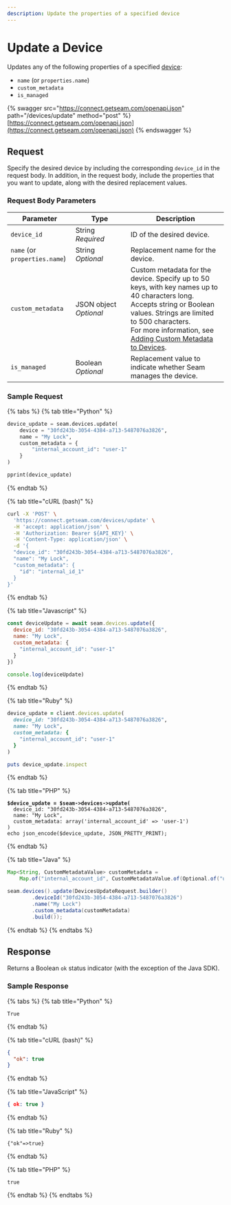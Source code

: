 ```yaml
---
description: Update the properties of a specified device
---
```


# Update a Device

Updates any of the following properties of a specified [device](../../core-concepts/devices/):

* `name` (or `properties.name`)
* `custom_metadata`
* `is_managed`

{% swagger src="https://connect.getseam.com/openapi.json" path="/devices/update" method="post" %}
[https://connect.getseam.com/openapi.json](https://connect.getseam.com/openapi.json)
{% endswagger %}

## Request

Specify the desired device by including the corresponding `device_id` in the request body. In addition, in the request body, include the properties that you want to update, along with the desired replacement values.

### Request Body Parameters

<table><thead><tr><th>Parameter</th><th width="112.33333333333331">Type</th><th>Description</th></tr></thead><tbody><tr><td><code>device_id</code></td><td>String<br><em>Required</em></td><td>ID of the desired device.</td></tr><tr><td><code>name</code> (or <code>properties.name</code>)</td><td>String<br><em>Optional</em></td><td>Replacement name for the device.</td></tr><tr><td><code>custom_metadata</code></td><td>JSON object<br><em>Optional</em></td><td>Custom metadata for the device. Specify up to 50 keys, with key names up to 40 characters long. Accepts string or Boolean values. Strings are limited to 500 characters.<br>For more information, see <a href="../../core-concepts/devices/adding-custom-metadata-to-a-device.md">Adding Custom Metadata to Devices</a>.</td></tr><tr><td><code>is_managed</code></td><td>Boolean<br><em>Optional</em></td><td>Replacement value to indicate whether Seam manages the device.</td></tr></tbody></table>

### Sample Request

{% tabs %}
{% tab title="Python" %}
```python
device_update = seam.devices.update(
    device = "30fd243b-3054-4384-a713-5487076a3826",
    name = "My Lock",
    custom_metadata = {
        "internal_account_id": "user-1"
    }
)

pprint(device_update)
```
{% endtab %}

{% tab title="cURL (bash)" %}
```bash
curl -X 'POST' \
  'https://connect.getseam.com/devices/update' \
  -H 'accept: application/json' \
  -H 'Authorization: Bearer ${API_KEY}' \
  -H 'Content-Type: application/json' \
  -d '{
  "device_id": "30fd243b-3054-4384-a713-5487076a3826",
  "name": "My Lock",
  "custom_metadata": {
    "id": "internal_id_1"
  }
}'
```
{% endtab %}

{% tab title="Javascript" %}
```javascript
const deviceUpdate = await seam.devices.update({
  device_id: "30fd243b-3054-4384-a713-5487076a3826",
  name: "My Lock",
  custom_metadata: {
    "internal_account_id": "user-1"
  }
})

console.log(deviceUpdate)
```
{% endtab %}

{% tab title="Ruby" %}
```ruby
device_update = client.devices.update(
  device_id: "30fd243b-3054-4384-a713-5487076a3826",
  name: "My Lock",
  custom_metadata: {
    "internal_account_id": "user-1"
  }
)

puts device_update.inspect
```
{% endtab %}

{% tab title="PHP" %}
<pre class="language-php"><code class="lang-php"><strong>$device_update = $seam->devices->update(
</strong>  device_id: "30fd243b-3054-4384-a713-5487076a3826",
  name: "My Lock",
  custom_metadata: array('internal_account_id' => 'user-1')
)
echo json_encode($device_update, JSON_PRETTY_PRINT);
</code></pre>
{% endtab %}

{% tab title="Java" %}
```java
Map<String, CustomMetadataValue> customMetadata =
    Map.of("internal_account_id", CustomMetadataValue.of(Optional.of("user-1")));

seam.devices().update(DevicesUpdateRequest.builder()
        .deviceId("30fd243b-3054-4384-a713-5487076a3826")
        .name("My Lock")
        .custom_metadata(customMetadata)
        .build());
```
{% endtab %}
{% endtabs %}

## Response

Returns a Boolean `ok` status indicator (with the exception of the Java SDK).

### Sample Response

{% tabs %}
{% tab title="Python" %}
```
True
```
{% endtab %}

{% tab title="cURL (bash)" %}
```json
{
  "ok": true
}
```
{% endtab %}

{% tab title="JavaScript" %}
```json
{ ok: true }
```
{% endtab %}

{% tab title="Ruby" %}
```
{"ok"=>true}
```
{% endtab %}

{% tab title="PHP" %}
```
true
```
{% endtab %}
{% endtabs %}
